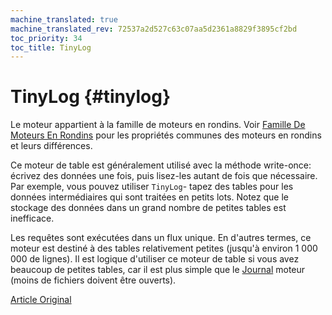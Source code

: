 ```yaml
---
machine_translated: true
machine_translated_rev: 72537a2d527c63c07aa5d2361a8829f3895cf2bd
toc_priority: 34
toc_title: TinyLog
---
```


# TinyLog {#tinylog}

Le moteur appartient à la famille de moteurs en rondins. Voir [Famille De Moteurs En Rondins](log-family.md) pour les propriétés communes des moteurs en rondins et leurs différences.

Ce moteur de table est généralement utilisé avec la méthode write-once: écrivez des données une fois, puis lisez-les autant de fois que nécessaire. Par exemple, vous pouvez utiliser `TinyLog`- tapez des tables pour les données intermédiaires qui sont traitées en petits lots. Notez que le stockage des données dans un grand nombre de petites tables est inefficace.

Les requêtes sont exécutées dans un flux unique. En d'autres termes, ce moteur est destiné à des tables relativement petites (jusqu'à environ 1 000 000 de lignes). Il est logique d'utiliser ce moteur de table si vous avez beaucoup de petites tables, car il est plus simple que le [Journal](log.md) moteur (moins de fichiers doivent être ouverts).

[Article Original](https://clickhouse.tech/docs/en/operations/table_engines/tinylog/) <!--hide-->
